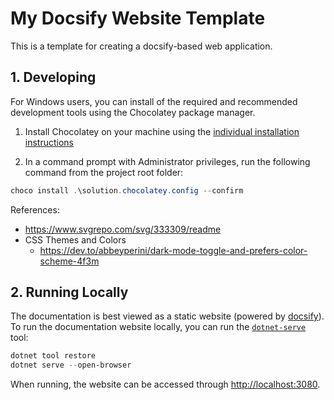 # My Docsify Website Template

This is a template for creating a docsify-based web application.

## 1. Developing

For Windows users, you can install of the required and recommended development tools using the Chocolatey package manager.

1. Install Chocolatey on your machine using the [individual installation instructions](https://chocolatey.org/install#individual)

2. In a command prompt with Administrator privileges, run the following command from the project root folder:

  ```powershell
  choco install .\solution.chocolatey.config --confirm
  ```

References:

- <https://www.svgrepo.com/svg/333309/readme>
- CSS Themes and Colors
  - <https://dev.to/abbeyperini/dark-mode-toggle-and-prefers-color-scheme-4f3m>

## 2. Running Locally

The documentation is best viewed as a static website (powered by [docsify](https://docsify.js.org/)). To run the documentation website locally, you can run the [`dotnet-serve`](https://github.com/natemcmaster/dotnet-serve) tool:

```powershell
dotnet tool restore
dotnet serve --open-browser
```

When running, the website can be accessed through <http://localhost:3080>.
